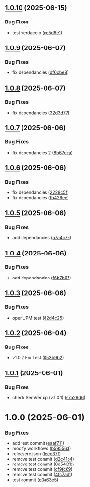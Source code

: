 ## [1.0.10](https://github.com/gus6615/Unity6_DevelopKit/compare/v1.0.9...v1.0.10) (2025-06-15)


### Bug Fixes

* test verdaccio ([cc5d6e1](https://github.com/gus6615/Unity6_DevelopKit/commit/cc5d6e1254b2b52af87672f0d158f4a6ae89a4ff))

## [1.0.9](https://github.com/gus6615/Unity6_DevelopKit/compare/v1.0.8...v1.0.9) (2025-06-07)


### Bug Fixes

* fix dependancies ([df6cbe8](https://github.com/gus6615/Unity6_DevelopKit/commit/df6cbe88f2b1309ef4898c893114dc2ee1f8b0b3))

## [1.0.8](https://github.com/gus6615/Unity6_DevelopKit/compare/v1.0.7...v1.0.8) (2025-06-07)


### Bug Fixes

* fix dependancies ([32d3d77](https://github.com/gus6615/Unity6_DevelopKit/commit/32d3d77fb8d80236b1274472cc93ca1f76e925d5))

## [1.0.7](https://github.com/gus6615/Unity6_DevelopKit/compare/v1.0.6...v1.0.7) (2025-06-06)


### Bug Fixes

* fix dependancies 2 ([8b67eea](https://github.com/gus6615/Unity6_DevelopKit/commit/8b67eea0acafa8ae873d72585ba4d5d3f1456d07))

## [1.0.6](https://github.com/gus6615/Unity6_DevelopKit/compare/v1.0.5...v1.0.6) (2025-06-06)


### Bug Fixes

* fix dependancies ([2228c5f](https://github.com/gus6615/Unity6_DevelopKit/commit/2228c5f9efd7ee63909b9067026551d035f20fc5))
* fix dependancies ([fb426ee](https://github.com/gus6615/Unity6_DevelopKit/commit/fb426ee9de423fefa56f047567e4bd9aad0b8cbc))

## [1.0.5](https://github.com/gus6615/Unity6_DevelopKit/compare/v1.0.4...v1.0.5) (2025-06-06)


### Bug Fixes

* add dependancies ([a7a4c76](https://github.com/gus6615/Unity6_DevelopKit/commit/a7a4c76dd3ede0ffd1e6dbbdc8190862bd98d359))

## [1.0.4](https://github.com/gus6615/Unity6_DevelopKit/compare/v1.0.3...v1.0.4) (2025-06-06)


### Bug Fixes

* add dependancies ([f6b7b67](https://github.com/gus6615/Unity6_DevelopKit/commit/f6b7b67b2f77c90cff63d78ec59905f404fac149))

## [1.0.3](https://github.com/gus6615/Unity6_DevelopKit/compare/v1.0.2...v1.0.3) (2025-06-06)


### Bug Fixes

* openUPM test ([82d4c25](https://github.com/gus6615/Unity6_DevelopKit/commit/82d4c2567c16e30d65b13b54117e5d0c76dc3456))

## [1.0.2](https://github.com/gus6615/Unity6_DevelopKit/compare/v1.0.1...v1.0.2) (2025-06-04)


### Bug Fixes

* v1.0.2 Fix Test ([053b9b2](https://github.com/gus6615/Unity6_DevelopKit/commit/053b9b271cea219b1cf95b701eda1788ee9a9e16))

## [1.0.1](https://github.com/gus6615/Unity6_DevelopKit/compare/v1.0.0...v1.0.1) (2025-06-01)


### Bug Fixes

* check SemVer up (v.1.0.1) ([e7a29d6](https://github.com/gus6615/Unity6_DevelopKit/commit/e7a29d6822525817a6c5c5002866377c7cc07911))

# 1.0.0 (2025-06-01)


### Bug Fixes

* add test commit ([eaaf711](https://github.com/gus6615/Unity6_DevelopKit/commit/eaaf711f8a7ddfacf249ad121df41648a0681950))
* modify workflows ([b595563](https://github.com/gus6615/Unity6_DevelopKit/commit/b595563cbfc095d7db317cc75b878723b5ccadca))
* releaserc.json ([feec37f](https://github.com/gus6615/Unity6_DevelopKit/commit/feec37ff85c342506e22fd0480e1a1957cb41b16))
* remove test commit ([d2c41b4](https://github.com/gus6615/Unity6_DevelopKit/commit/d2c41b4d94ffe257bdc301ec3f8c829c8feba5c2))
* remove test commit ([8d543fb](https://github.com/gus6615/Unity6_DevelopKit/commit/8d543fbede71c0a06c8617069f8fa4f1ce7ac7fa))
* remove test commit ([cf9fc69](https://github.com/gus6615/Unity6_DevelopKit/commit/cf9fc69d38f3f0488f45d2f254ddbf1744b6e646))
* remove test commit ([4fc7ad1](https://github.com/gus6615/Unity6_DevelopKit/commit/4fc7ad15c7e45155502292bdf94ede042ff92fb3))
* test commit ([e0a63e5](https://github.com/gus6615/Unity6_DevelopKit/commit/e0a63e586538743c499a280ea25d8ddade4d7784))

